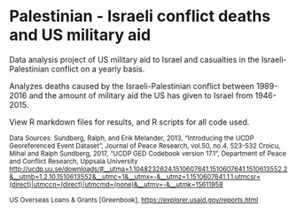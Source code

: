 # Palestinian - Israeli conflict deaths and US military aid

Data analysis project of US military aid to Israel and casualties in the Israeli-Palestinian conflict on a yearly basis. 

Analyzes deaths caused by the Israeli-Palestinian conflict between 1989-2016 and the amount of military aid the US has given to Israel from 1946-2015. 

View R markdown files for results, and R scripts for all code used. 

<small>Data Sources: 
Sundberg, Ralph, and Erik Melander, 2013, “Introducing the UCDP Georeferenced Event Dataset”, Journal of Peace Research, vol.50, no.4, 523-532
Croicu, Mihai and Ralph Sundberg, 2017, “UCDP GED Codebook version 17.1”, Department of Peace and Conflict Research, Uppsala University
http://ucdp.uu.se/downloads/#__utma=1.1048232624.1510607641.1510607641.1510613552.2&__utmb=1.2.10.1510613552&__utmc=1&__utmx=-&__utmz=1.1510607641.1.1.utmcsr=(direct)|utmccn=(direct)|utmcmd=(none)&__utmv=-&__utmk=15611958

US Overseas Loans & Grants [Greenbook], https://explorer.usaid.gov/reports.html</small> 

